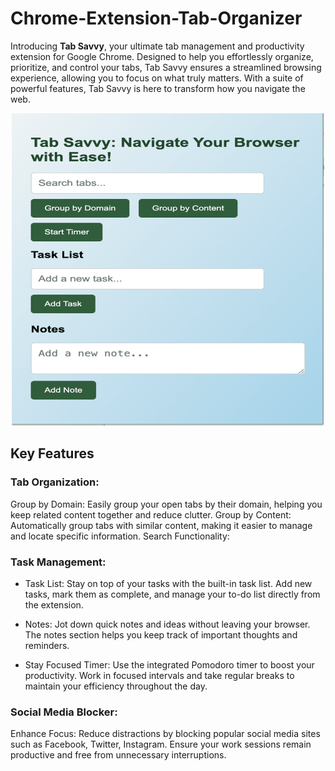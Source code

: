 # Chrome-Extension-Tab-Organizer

Introducing **Tab Savvy**, your ultimate tab management and productivity extension for Google Chrome. Designed to help you effortlessly organize, prioritize, and control your tabs, Tab Savvy ensures a streamlined browsing experience, allowing you to focus on what truly matters. With a suite of powerful features, Tab Savvy is here to transform how you navigate the web.
<p align="center">
<img src="https://github.com/Debdyuti-01/Chrome-Extension-Tab-Organizer/blob/main/Screenshot.png" width="500" height="500">
</p>

## Key Features 

### Tab Organization:

Group by Domain: Easily group your open tabs by their domain, helping you keep related content together and reduce clutter.
Group by Content: Automatically group tabs with similar content, making it easier to manage and locate specific information.
Search Functionality:

### Task Management:

- Task List: Stay on top of your tasks with the built-in task list. Add new tasks, mark them as complete, and manage your to-do list directly from the extension.

- Notes: Jot down quick notes and ideas without leaving your browser. The notes section helps you keep track of important thoughts and reminders.

- Stay Focused Timer: Use the integrated Pomodoro timer to boost your productivity. Work in focused intervals and take regular breaks to maintain your efficiency throughout the day.

### Social Media Blocker:

Enhance Focus: Reduce distractions by blocking popular social media sites such as Facebook, Twitter, Instagram. Ensure your work sessions remain productive and free from unnecessary interruptions.



